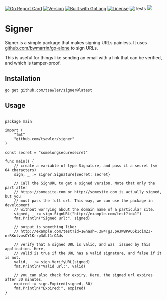 [![Go Report Card](https://goreportcard.com/badge/github.com/tsawler/signer)](https://goreportcard.com/report/github.com/tsawler/signer)
[![Version](https://img.shields.io/badge/goversion-1.18.x-blue.svg)](https://golang.org)
<a href="https://golang.org"><img src="https://img.shields.io/badge/powered_by-Go-3362c2.svg?style=flat-square" alt="Built with GoLang"></a>
[![License](http://img.shields.io/badge/license-mit-blue.svg?style=flat-square)](https://raw.githubusercontent.com/tsawler/goblender/master/LICENSE)
![Tests](https://github.com/tsawler/signer/actions/workflows/tests.yml/badge.svg)
<a href="#!"><img src="https://img.shields.io/badge/coverage-100%25-brightgreen"></a>
# Signer

Signer is a simple package that makes signing URLs painless. It uses
[github.com/bwmarrin/go-alone](https://github.com/bwmarrin/go-alone) to sign URLs.

This is useful for things like sending an email with a link that can be verified, and which is
tamper-proof.

## Installation

`go get github.com/tsawler/signer@latest`

## Usage

```golang

package main

import (
	"fmt"
	"github.com/tsawler/signer"
)

const secret = "somelongsecuresecret"

func main() {
	// create a variable of type Signature, and pass it a secret (<= 64 characters)
	sign, _ := signer.Signature{Secret: secret}

	// Call the SignURL to get a signed version. Note that only the part after 
	// https://somesite.com or http://somesite.com is actually signed, but you 
	// must pass the full url. This way, we can use the package in development 
	// without worrying about the domain name of a particular site.
	signed, _ := sign.SignURL("http://example.com/test?id=1")
	fmt.Println("Signed url:", signed)
	
	// output is something like:
	// http://example.com/test?id=1&hash=.3w4TgJ.pAJWBPAO5k1cimZJ-nrRKnlvosOY1Krrp3ALf1rOAds
	
	// verify that a signed URL is valid, and was  issued by this application. Here, 
	// valid is true if the URL has a valid signature, and false if it is not.
	valid, _ := sign.VerifyURL(signed)
	fmt.Println("Valid url:", valid)

	// you can also check for expiry. Here, the signed url expires after 30 minutes.
	expired := sign.Expired(signed, 30)
	fmt.Println("Expired:", expired)
}
```